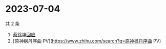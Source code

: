 # 2023-07-04

共 2 条

<!-- BEGIN -->
<!-- 最后更新时间 Tue Jul 04 2023 04:10:55 GMT+0800 (China Standard Time) -->

1. [蔡徐坤回应](https://www.zhihu.com/search?q=蔡徐坤回应)
1. [原神枫丹序曲 PV](https://www.zhihu.com/search?q=原神枫丹序曲 PV)

<!-- END -->
